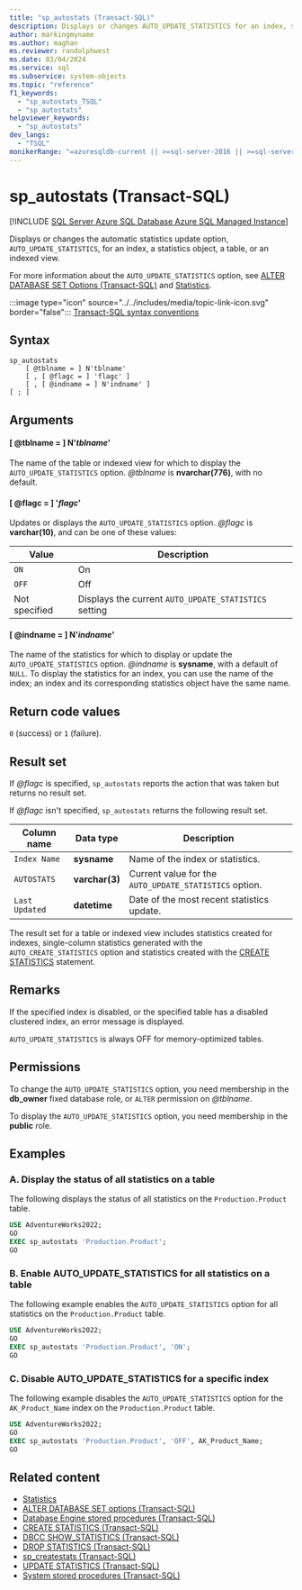 ```yaml
---
title: "sp_autostats (Transact-SQL)"
description: Displays or changes AUTO_UPDATE_STATISTICS for an index, statistics object, a table, or an indexed view.
author: markingmyname
ms.author: maghan
ms.reviewer: randolphwest
ms.date: 03/04/2024
ms.service: sql
ms.subservice: system-objects
ms.topic: "reference"
f1_keywords:
  - "sp_autostats_TSQL"
  - "sp_autostats"
helpviewer_keywords:
  - "sp_autostats"
dev_langs:
  - "TSQL"
monikerRange: "=azuresqldb-current || >=sql-server-2016 || >=sql-server-linux-2017 || =azuresqldb-mi-current"
---
```

# sp_autostats (Transact-SQL)

[!INCLUDE [SQL Server Azure SQL Database Azure SQL Managed Instance](../../includes/applies-to-version/sql-asdb-asdbmi.md)]

Displays or changes the automatic statistics update option, `AUTO_UPDATE_STATISTICS`, for an index, a statistics object, a table, or an indexed view.

For more information about the `AUTO_UPDATE_STATISTICS` option, see [ALTER DATABASE SET Options (Transact-SQL)](../../t-sql/statements/alter-database-transact-sql-set-options.md) and [Statistics](../statistics/statistics.md).

:::image type="icon" source="../../includes/media/topic-link-icon.svg" border="false"::: [Transact-SQL syntax conventions](../../t-sql/language-elements/transact-sql-syntax-conventions-transact-sql.md)

## Syntax

```syntaxsql
sp_autostats
    [ @tblname = ] N'tblname'
    [ , [ @flagc = ] 'flagc' ]
    [ , [ @indname = ] N'indname' ]
[ ; ]
```

## Arguments

#### [ @tblname = ] N'*tblname*'

The name of the table or indexed view for which to display the `AUTO_UPDATE_STATISTICS` option. *@tblname* is **nvarchar(776)**, with no default.

#### [ @flagc = ] '*flagc*'

Updates or displays the `AUTO_UPDATE_STATISTICS` option. *@flagc* is **varchar(10)**, and can be one of these values:

| Value | Description |
| --- | --- |
| `ON` | On |
| `OFF` | Off |
| Not specified | Displays the current `AUTO_UPDATE_STATISTICS` setting |

#### [ @indname = ] N'*indname*'

The name of the statistics for which to display or update the `AUTO_UPDATE_STATISTICS` option. *@indname* is **sysname**, with a default of `NULL`. To display the statistics for an index, you can use the name of the index; an index and its corresponding statistics object have the same name.

## Return code values

`0` (success) or `1` (failure).

## Result set

If *@flagc* is specified, `sp_autostats` reports the action that was taken but returns no result set.

If *@flagc* isn't specified, `sp_autostats` returns the following result set.

| Column name | Data type | Description |
| --- | --- | --- |
| `Index Name` | **sysname** | Name of the index or statistics. |
| `AUTOSTATS` | **varchar(3)** | Current value for the `AUTO_UPDATE_STATISTICS` option. |
| `Last Updated` | **datetime** | Date of the most recent statistics update. |

The result set for a table or indexed view includes statistics created for indexes, single-column statistics generated with the `AUTO_CREATE_STATISTICS` option and statistics created with the [CREATE STATISTICS](../../t-sql/statements/create-statistics-transact-sql.md) statement.

## Remarks

If the specified index is disabled, or the specified table has a disabled clustered index, an error message is displayed.

`AUTO_UPDATE_STATISTICS` is always OFF for memory-optimized tables.

## Permissions

To change the `AUTO_UPDATE_STATISTICS` option, you need membership in the **db_owner** fixed database role, or `ALTER` permission on *@tblname*.

To display the `AUTO_UPDATE_STATISTICS` option, you need membership in the **public** role.

## Examples

### A. Display the status of all statistics on a table

The following displays the status of all statistics on the `Production.Product` table.

```sql
USE AdventureWorks2022;
GO
EXEC sp_autostats 'Production.Product';
GO
```

### B. Enable AUTO_UPDATE_STATISTICS for all statistics on a table

The following example enables the `AUTO_UPDATE_STATISTICS` option for all statistics on the `Production.Product` table.

```sql
USE AdventureWorks2022;
GO
EXEC sp_autostats 'Production.Product', 'ON';
GO
```

### C. Disable AUTO_UPDATE_STATISTICS for a specific index

The following example disables the `AUTO_UPDATE_STATISTICS` option for the `AK_Product_Name` index on the `Production.Product` table.

```sql
USE AdventureWorks2022;
GO
EXEC sp_autostats 'Production.Product', 'OFF', AK_Product_Name;
GO
```

## Related content

- [Statistics](../statistics/statistics.md)
- [ALTER DATABASE SET options (Transact-SQL)](../../t-sql/statements/alter-database-transact-sql-set-options.md)
- [Database Engine stored procedures (Transact-SQL)](database-engine-stored-procedures-transact-sql.md)
- [CREATE STATISTICS (Transact-SQL)](../../t-sql/statements/create-statistics-transact-sql.md)
- [DBCC SHOW_STATISTICS (Transact-SQL)](../../t-sql/database-console-commands/dbcc-show-statistics-transact-sql.md)
- [DROP STATISTICS (Transact-SQL)](../../t-sql/statements/drop-statistics-transact-sql.md)
- [sp_createstats (Transact-SQL)](sp-createstats-transact-sql.md)
- [UPDATE STATISTICS (Transact-SQL)](../../t-sql/statements/update-statistics-transact-sql.md)
- [System stored procedures (Transact-SQL)](system-stored-procedures-transact-sql.md)

